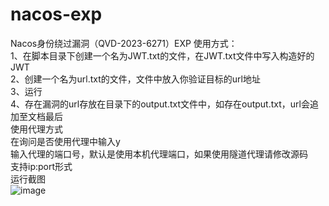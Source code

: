 # nacos-exp
Nacos身份绕过漏洞（QVD-2023-6271）EXP
使用方式：  
1、在脚本目录下创建一个名为JWT.txt的文件，在JWT.txt文件中写入构造好的JWT  
2、创建一个名为url.txt的文件，文件中放入你验证目标的url地址  
3、运行  
4、存在漏洞的url存放在目录下的output.txt文件中，如存在output.txt，url会追加至文档最后  
使用代理方式  
在询问是否使用代理中输入y  
输入代理的端口号，默认是使用本机代理端口，如果使用隧道代理请修改源码  
支持ip:port形式  
运行截图  
![image](https://user-images.githubusercontent.com/95094405/234781612-534f171a-3ca5-435d-86d7-da9524eca25e.png)
